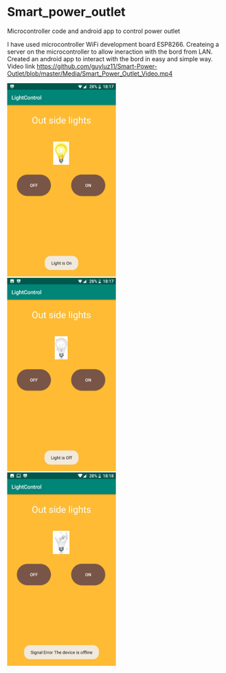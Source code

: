 # Smart_power_outlet
Microcontroller code and android app to control power outlet

I have used microcontroller WiFi development board ESP8266.
Createing a server on the microcontroller to allow ineraction with the bord from LAN.
Created an android app to interact with the bord in easy and simple way.
Video link https://github.com/guyluz11/Smart-Power-Outlet/blob/master/Media/Smart_Power_Outlet_Video.mp4

<img src="https://github.com/guyluz11/Smart-Power-Outlet/blob/master/Media/Light%20is%20On.jpeg" height="450"> <img src="https://github.com/guyluz11/Smart-Power-Outlet/blob/master/Media/Light%20is%20Off.jpeg" height="450">
<img src="https://github.com/guyluz11/Smart-Power-Outlet/blob/master/Media/Microcontroller%20is%20Offline.jpeg" height="450">

